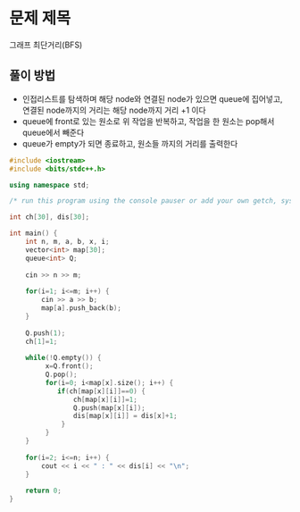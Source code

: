 # 문제 제목
그래프 최단거리(BFS)
## 풀이 방법
- 인접리스트를 탐색하며 해당 node와 연결된 node가 있으면 queue에 집어넣고, 연결된 node까지의 거리는 해당 node까지 거리 +1 이다
- queue에 front로 있는 원소로 위 작업을 반복하고, 작업을 한 원소는 pop해서 queue에서 빼준다
- queue가 empty가 되면 종료하고, 원소들 까지의 거리를 출력한다

```c++
#include <iostream>
#include <bits/stdc++.h>

using namespace std; 

/* run this program using the console pauser or add your own getch, system("pause") or input loop */

int ch[30], dis[30];

int main() {
	int n, m, a, b, x, i;
	vector<int> map[30];
	queue<int> Q;
	
	cin >> n >> m;
	
	for(i=1; i<=m; i++) {
		cin >> a >> b;
		map[a].push_back(b);
	}
	
	Q.push(1);
	ch[1]=1;
	
	while(!Q.empty()) {
		 x=Q.front();
		 Q.pop();
		 for(i=0; i<map[x].size(); i++) {
		 	if(ch[map[x][i]]==0) {
		 		ch[map[x][i]]=1;
		 		Q.push(map[x][i]);
		 		dis[map[x][i]] = dis[x]+1;
			 }
		 }
	}
	
	for(i=2; i<=n; i++) {
		cout << i << " : " << dis[i] << "\n";
	}
		
	return 0;
}
```
